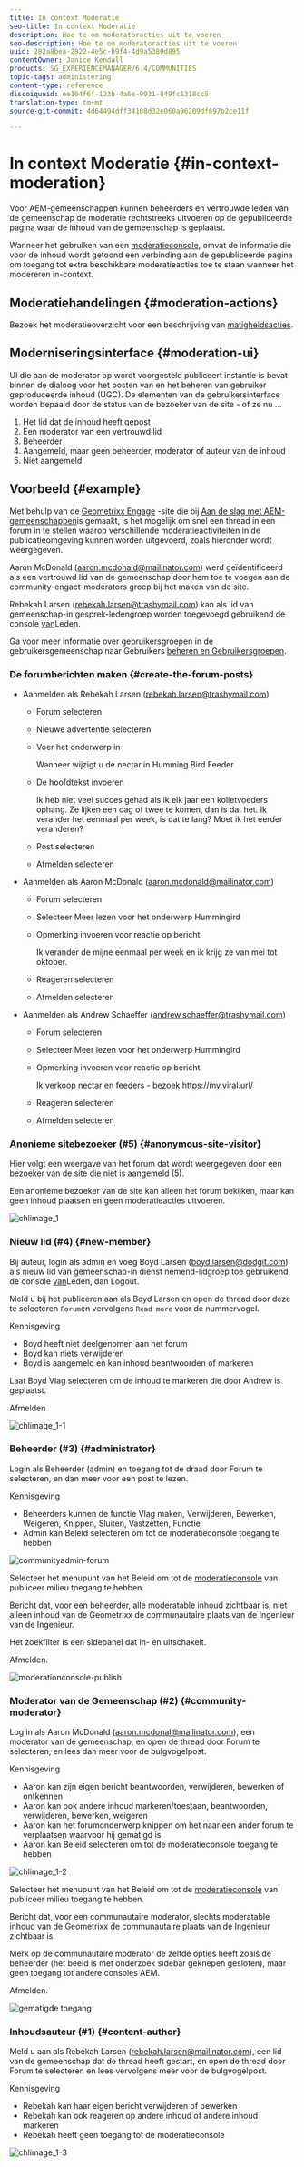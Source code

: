```yaml
---
title: In context Moderatie
seo-title: In context Moderatie
description: Hoe te om moderatoracties uit te voeren
seo-description: Hoe te om moderatoracties uit te voeren
uuid: 282a8bea-2822-4e5c-b9f4-4d9a5380d895
contentOwner: Janice Kendall
products: SG_EXPERIENCEMANAGER/6.4/COMMUNITIES
topic-tags: administering
content-type: reference
discoiquuid: ee104f6f-123b-4a6e-9031-849fc1318cc5
translation-type: tm+mt
source-git-commit: 4d64494dff34108d32e060a96209df697b2ce11f

---
```



# In context Moderatie {#in-context-moderation}

Voor AEM-gemeenschappen kunnen beheerders en vertrouwde leden van de gemeenschap de moderatie rechtstreeks uitvoeren op de gepubliceerde pagina waar de inhoud van de gemeenschap is geplaatst.

Wanneer het gebruiken van een [moderatieconsole](moderation.md), omvat de informatie die voor de inhoud wordt getoond een verbinding aan de gepubliceerde pagina om toegang tot extra beschikbare moderatieacties toe te staan wanneer het modereren in-context.

## Moderatiehandelingen {#moderation-actions}

Bezoek het moderatieoverzicht voor een beschrijving van [matigheidsacties](moderate-ugc.md#moderation-actions).

## Moderniseringsinterface {#moderation-ui}

UI die aan de moderator op wordt voorgesteld publiceert instantie is bevat binnen de dialoog voor het posten van en het beheren van gebruiker geproduceerde inhoud (UGC). De elementen van de gebruikersinterface worden bepaald door de status van de bezoeker van de site - of ze nu ...

1. Het lid dat de inhoud heeft gepost
1. Een moderator van een vertrouwd lid
1. Beheerder
1. Aangemeld, maar geen beheerder, moderator of auteur van de inhoud
1. Niet aangemeld

## Voorbeeld {#example}

Met behulp van de [Geometrixx Engage](http://localhost:4503/content/sites/engage/en.html) -site die bij [Aan de slag met AEM-gemeenschappen](getting-started.md)is gemaakt, is het mogelijk om snel een thread in een forum in te stellen waarop verschillende moderatieactiviteiten in de publicatieomgeving kunnen worden uitgevoerd, zoals hieronder wordt weergegeven.

Aaron McDonald (aaron.mcdonald@mailinator.com) werd geïdentificeerd als een vertrouwd lid van de gemeenschap door hem toe te voegen aan de community-engact-moderators groep bij het maken van de site.

Rebekah Larsen (rebekah.larsen@trashymail.com) kan als lid van gemeenschap-in gesprek-ledengroep worden toegevoegd gebruikend de console [van](members.md)Leden.

Ga voor meer informatie over gebruikersgroepen in de gebruikersgemeenschap naar Gebruikers [beheren en Gebruikersgroepen](users.md).

### De forumberichten maken {#create-the-forum-posts}

* Aanmelden als Rebekah Larsen (rebekah.larsen@trashymail.com)

   * Forum selecteren
   * Nieuwe advertentie selecteren
   * Voer het onderwerp in

      Wanneer wijzigt u de nectar in Humming Bird Feeder

   * De hoofdtekst invoeren

      Ik heb niet veel succes gehad als ik elk jaar een kolietvoeders ophang. Ze lijken een dag of twee te komen, dan is dat het. Ik verander het eenmaal per week, is dat te lang? Moet ik het eerder veranderen?
   * Post selecteren
   * Afmelden selecteren

* Aanmelden als Aaron McDonald (aaron.mcdonald@mailinator.com)

   * Forum selecteren
   * Selecteer Meer lezen voor het onderwerp Hummingird
   * Opmerking invoeren voor reactie op bericht

      Ik verander de mijne eenmaal per week en ik krijg ze van mei tot oktober.

   * Reageren selecteren
   * Afmelden selecteren

* Aanmelden als Andrew Schaeffer (andrew.schaeffer@trashymail.com)

   * Forum selecteren
   * Selecteer Meer lezen voor het onderwerp Hummingird
   * Opmerking invoeren voor reactie op bericht

      Ik verkoop nectar en feeders - bezoek https://my.viral.url/

   * Reageren selecteren
   * Afmelden selecteren

### Anonieme sitebezoeker (#5) {#anonymous-site-visitor}

Hier volgt een weergave van het forum dat wordt weergegeven door een bezoeker van de site die niet is aangemeld (5).

Een anonieme bezoeker van de site kan alleen het forum bekijken, maar kan geen inhoud plaatsen en geen moderatieacties uitvoeren.

![chlimage_1](assets/chlimage_1.png)

### Nieuw lid (#4) {#new-member}

Bij auteur, login als admin en voeg Boyd Larsen (boyd.larsen@dodgit.com) als nieuw lid van gemeenschap-in dienst nemend-lidgroep toe gebruikend de console [van](members.md)Leden, dan Logout.

Meld u bij het publiceren aan als Boyd Larsen en open de thread door deze te selecteren `Forum`en vervolgens `Read more` voor de nummervogel.

Kennisgeving

* Boyd heeft niet deelgenomen aan het forum
* Boyd kan niets verwijderen
* Boyd is aangemeld en kan inhoud beantwoorden of markeren

Laat Boyd Vlag selecteren om de inhoud te markeren die door Andrew is geplaatst.

Afmelden

![chlimage_1-1](assets/chlimage_1-1.png)

### Beheerder (#3) {#administrator}

Login als Beheerder (admin) en toegang tot de draad door Forum te selecteren, en dan meer voor een post te lezen.

Kennisgeving

* Beheerders kunnen de functie Vlag maken, Verwijderen, Bewerken, Weigeren, Knippen, Sluiten, Vastzetten, Functie
* Admin kan Beleid selecteren om tot de moderatieconsole toegang te hebben

![communityadmin-forum](assets/communityadmin-forum.png)

Selecteer het menupunt van het Beleid om tot de [moderatieconsole](moderation.md) van publiceer milieu toegang te hebben.

Bericht dat, voor een beheerder, alle moderatable inhoud zichtbaar is, niet alleen inhoud van de Geometrixx de communautaire plaats van de Ingenieur van de Ingenieur.

Het zoekfilter is een sidepanel dat in- en uitschakelt.

Afmelden.

![moderationconsole-publish](assets/moderationconsole-publish.png)

### Moderator van de Gemeenschap (#2) {#community-moderator}

Log in als Aaron McDonald (aaron.mcdonal@mailinator.com), een moderator van de gemeenschap, en open de thread door Forum te selecteren, en lees dan meer voor de bulgvogelpost.

Kennisgeving

* Aaron kan zijn eigen bericht beantwoorden, verwijderen, bewerken of ontkennen
* Aaron kan ook andere inhoud markeren/toestaan, beantwoorden, verwijderen, bewerken, weigeren
* Aaron kan het forumonderwerp knippen om het naar een ander forum te verplaatsen waarvoor hij gematigd is
* Aaron kan Beleid selecteren om tot de moderatieconsole toegang te hebben

![chlimage_1-2](assets/chlimage_1-2.png)

Selecteer het menupunt van het Beleid om tot de [moderatieconsole](moderation.md) van publiceer milieu toegang te hebben.

Bericht dat, voor een communautaire moderator, slechts moderatable inhoud van de Geometrixx de communautaire plaats van de Ingenieur zichtbaar is.

Merk op de communautaire moderator de zelfde opties heeft zoals de beheerder (het beeld is met onderzoek sidebar geknepen gesloten), maar geen toegang tot andere consoles AEM.

Afmelden.

![gematigde toegang](assets/moderatoraccess.png)

### Inhoudsauteur (#1) {#content-author}

Meld u aan als Rebekah Larsen (rebekah.larsen@mailinator.com), een lid van de gemeenschap dat de thread heeft gestart, en open de thread door Forum te selecteren en lees vervolgens meer voor de bulgvogelpost.

Kennisgeving

* Rebekah kan haar eigen bericht verwijderen of bewerken
* Rebekah kan ook reageren op andere inhoud of andere inhoud markeren
* Rebekah heeft geen toegang tot de moderatieconsole

![chlimage_1-3](assets/chlimage_1-3.png)

